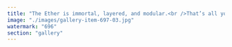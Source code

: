 ```yaml
---
title: "The Ether is immortal, layered, and modular.<br />That’s all you need to know."
image: "./images/gallery-item-697-03.jpg"
watermark: "696"
section: "gallery"
---
```


